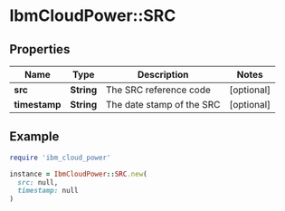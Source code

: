 # IbmCloudPower::SRC

## Properties

| Name | Type | Description | Notes |
| ---- | ---- | ----------- | ----- |
| **src** | **String** | The SRC reference code | [optional] |
| **timestamp** | **String** | The date stamp of the SRC | [optional] |

## Example

```ruby
require 'ibm_cloud_power'

instance = IbmCloudPower::SRC.new(
  src: null,
  timestamp: null
)
```

